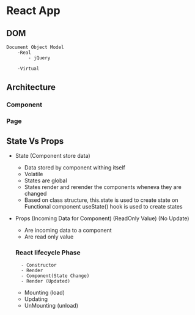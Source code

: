 # React App
## DOM
    Document Object Model
        -Real
            - jQuery

        -Virtual

## Architecture
### Component
### Page

## State Vs Props
- State (Component store data)
    * Data stored by component withing itself
    * Volatile
    * States are global
    * States render and rerender the components wheneva they are 
        changed
    * Based on class structure,
        this.state is used to create state on Functional component
        useState() hook is used to create states

- Props (Incoming Data for Component) (ReadOnly Value) (No Update)
    * Are incoming data to a component
    * Are read only value


    ### React lifecycle Phase

        - Constructor
        - Render
        - Component(State Change)
        - Render (Updated)
        
    * Mounting (load)
    * Updating
    * UnMounting (unload)